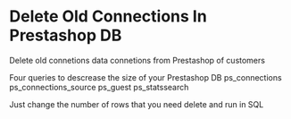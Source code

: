 # Delete Old Connections In Prestashop DB

Delete old connetions data connetions from Prestashop of customers 

Four queries to descrease the size of your Prestashop DB
  ps_connections
  ps_connections_source
  ps_guest
  ps_statssearch

Just change the number of rows that you need delete and run in SQL
